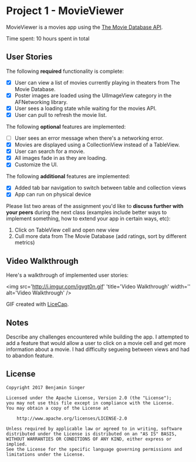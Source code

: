 # Project 1 - MovieViewer

MovieViewer is a movies app using the [The Movie Database API](http://docs.themoviedb.apiary.io/#).

Time spent: 10 hours spent in total

## User Stories

The following **required** functionality is complete:

- [X] User can view a list of movies currently playing in theaters from The Movie Database.
- [X] Poster images are loaded using the UIImageView category in the AFNetworking library.
- [X] User sees a loading state while waiting for the movies API.
- [X] User can pull to refresh the movie list.

The following **optional** features are implemented:

- [ ] User sees an error message when there's a networking error.
- [X] Movies are displayed using a CollectionView instead of a TableView.
- [X] User can search for a movie.
- [X] All images fade in as they are loading.
- [X] Customize the UI.

The following **additional** features are implemented:

- [X] Added tab bar navigation to switch between table and collection views 
- [X] App can run on physical device

Please list two areas of the assignment you'd like to **discuss further with your peers** during the next class (examples include better ways to implement something, how to extend your app in certain ways, etc):

1. Click on TableView cell and open new view 
2. Cull more data from The Movie Database (add ratings, sort by different metrics)

## Video Walkthrough 

Here's a walkthrough of implemented user stories:

<img src='http://i.imgur.com/igygt0n.gif' 'title='Video Walkthrough' width='' alt='Video Walkthrough' />

GIF created with [LiceCap](http://www.cockos.com/licecap/).

## Notes

Describe any challenges encountered while building the app.
I attempted to add a feature that would allow a user to click on a movie cell and get more information about a movie. I had difficulty segueing between views and had to abandon feature.

## License

    Copyright 2017 Benjamin Singer

    Licensed under the Apache License, Version 2.0 (the "License");
    you may not use this file except in compliance with the License.
    You may obtain a copy of the License at

        http://www.apache.org/licenses/LICENSE-2.0

    Unless required by applicable law or agreed to in writing, software
    distributed under the License is distributed on an "AS IS" BASIS,
    WITHOUT WARRANTIES OR CONDITIONS OF ANY KIND, either express or implied.
    See the License for the specific language governing permissions and
    limitations under the License. 
